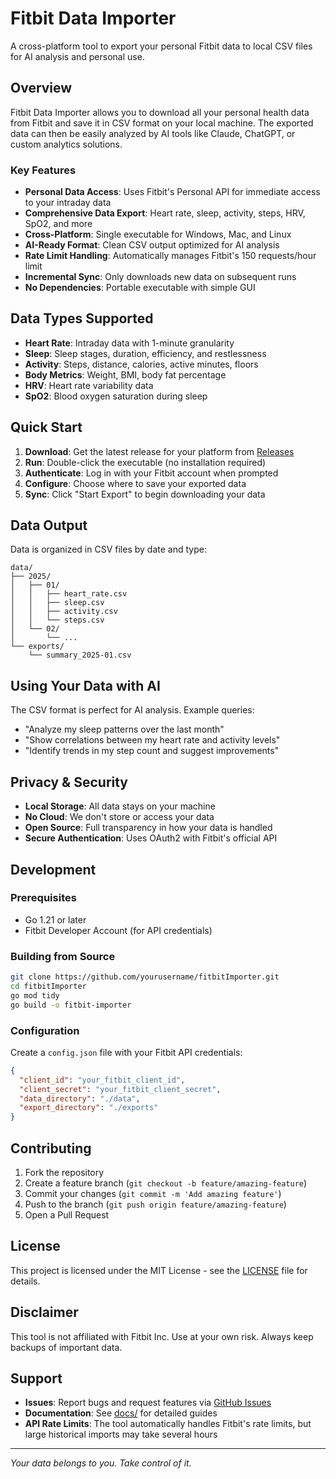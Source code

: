 # Fitbit Data Importer

A cross-platform tool to export your personal Fitbit data to local CSV files for AI analysis and personal use.

## Overview

Fitbit Data Importer allows you to download all your personal health data from Fitbit and save it in CSV format on your local machine. The exported data can then be easily analyzed by AI tools like Claude, ChatGPT, or custom analytics solutions.

### Key Features

- **Personal Data Access**: Uses Fitbit's Personal API for immediate access to your intraday data
- **Comprehensive Data Export**: Heart rate, sleep, activity, steps, HRV, SpO2, and more
- **Cross-Platform**: Single executable for Windows, Mac, and Linux
- **AI-Ready Format**: Clean CSV output optimized for AI analysis
- **Rate Limit Handling**: Automatically manages Fitbit's 150 requests/hour limit
- **Incremental Sync**: Only downloads new data on subsequent runs
- **No Dependencies**: Portable executable with simple GUI

## Data Types Supported

- **Heart Rate**: Intraday data with 1-minute granularity
- **Sleep**: Sleep stages, duration, efficiency, and restlessness
- **Activity**: Steps, distance, calories, active minutes, floors
- **Body Metrics**: Weight, BMI, body fat percentage
- **HRV**: Heart rate variability data
- **SpO2**: Blood oxygen saturation during sleep

## Quick Start

1. **Download**: Get the latest release for your platform from [Releases](../../releases)
2. **Run**: Double-click the executable (no installation required)
3. **Authenticate**: Log in with your Fitbit account when prompted
4. **Configure**: Choose where to save your exported data
5. **Sync**: Click "Start Export" to begin downloading your data

## Data Output

Data is organized in CSV files by date and type:

```
data/
├── 2025/
│   ├── 01/
│   │   ├── heart_rate.csv
│   │   ├── sleep.csv
│   │   ├── activity.csv
│   │   └── steps.csv
│   └── 02/
│       └── ...
└── exports/
    └── summary_2025-01.csv
```

## Using Your Data with AI

The CSV format is perfect for AI analysis. Example queries:

- "Analyze my sleep patterns over the last month"
- "Show correlations between my heart rate and activity levels"
- "Identify trends in my step count and suggest improvements"

## Privacy & Security

- **Local Storage**: All data stays on your machine
- **No Cloud**: We don't store or access your data
- **Open Source**: Full transparency in how your data is handled
- **Secure Authentication**: Uses OAuth2 with Fitbit's official API

## Development

### Prerequisites

- Go 1.21 or later
- Fitbit Developer Account (for API credentials)

### Building from Source

```bash
git clone https://github.com/yourusername/fitbitImporter.git
cd fitbitImporter
go mod tidy
go build -o fitbit-importer
```

### Configuration

Create a `config.json` file with your Fitbit API credentials:

```json
{
  "client_id": "your_fitbit_client_id",
  "client_secret": "your_fitbit_client_secret",
  "data_directory": "./data",
  "export_directory": "./exports"
}
```

## Contributing

1. Fork the repository
2. Create a feature branch (`git checkout -b feature/amazing-feature`)
3. Commit your changes (`git commit -m 'Add amazing feature'`)
4. Push to the branch (`git push origin feature/amazing-feature`)
5. Open a Pull Request

## License

This project is licensed under the MIT License - see the [LICENSE](LICENSE) file for details.

## Disclaimer

This tool is not affiliated with Fitbit Inc. Use at your own risk. Always keep backups of important data.

## Support

- **Issues**: Report bugs and request features via [GitHub Issues](../../issues)
- **Documentation**: See [docs/](docs/) for detailed guides
- **API Rate Limits**: The tool automatically handles Fitbit's rate limits, but large historical imports may take several hours

---

*Your data belongs to you. Take control of it.*